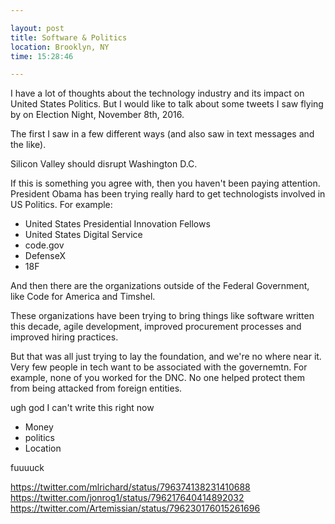 ```yaml
---

layout: post
title: Software & Politics
location: Brooklyn, NY
time: 15:28:46

---
```


I have a lot of thoughts about the technology industry and its impact on United States Politics. But I would like to talk about some tweets I saw flying by on Election Night, November 8th, 2016.

The first I saw in a few different ways (and also saw in text messages and the like).

Silicon Valley should disrupt Washington D.C.

If this is something you agree with, then you haven't been paying attention. President Obama has been trying really hard to get technologists involved in US Politics. For example:

 - United States Presidential Innovation Fellows
 - United States Digital Service
 - code.gov
 - DefenseX
 - 18F

And then there are the organizations outside of the Federal Government, like Code for America and Timshel. 

These organizations have been trying to bring things like software written this decade, agile development, improved procurement processes and improved hiring practices.

But that was all just trying to lay the foundation, and we're no where near it. Very few people in tech want to be associated with the governemtn. For example, none of you worked for the DNC. No one helped protect them from being attacked from foreign entities.


ugh god I can't write this right now

 - Money
 - politics
 - Location


 fuuuuck




https://twitter.com/mlrichard/status/796374138231410688
https://twitter.com/jonrog1/status/796217640414892032
https://twitter.com/Artemissian/status/796230176015261696
